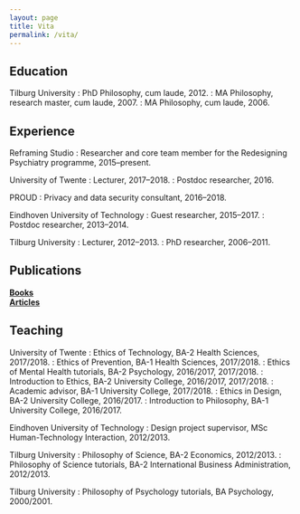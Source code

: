 ```yaml
---
layout: page
title: Vita
permalink: /vita/
---
```


## Education

Tilburg University
: PhD Philosophy, cum laude, 2012.
: MA Philosophy, research master, cum laude, 2007.
: MA Philosophy, cum laude, 2006.


## Experience

Reframing Studio
: Researcher and core team member for the Redesigning Psychiatry programme,
2015–present.

University of Twente
: Lecturer, 2017–2018.
: Postdoc researcher, 2016.

PROUD
: Privacy and data security consultant, 2016–2018.

Eindhoven University of Technology
: Guest researcher, 2015–2017.
: Postdoc researcher, 2013–2014.

Tilburg University
: Lecturer, 2012–2013.
: PhD researcher, 2006–2011.


## Publications

[**Books**](/books/) <br>
[**Articles**](/articles/)


## Teaching

University of Twente
: Ethics of Technology, BA-2 Health Sciences, 2017/2018.
: Ethics of Prevention, BA-1 Health Sciences, 2017/2018.
: Ethics of Mental Health tutorials, BA-2 Psychology, 2016/2017, 2017/2018.
: Introduction to Ethics, BA-2 University College, 2016/2017, 2017/2018.
: Academic advisor, BA-1 University College, 2017/2018.
: Ethics in Design, BA-2 University College, 2016/2017.
: Introduction to Philosophy, BA-1 University College, 2016/2017.

Eindhoven University of Technology
: Design project supervisor, MSc Human-Technology Interaction, 2012/2013.

Tilburg University
: Philosophy of Science, BA-2 Economics, 2012/2013.
: Philosophy of Science tutorials, BA-2 International Business Administration, 2012/2013.

Tilburg University
: Philosophy of Psychology tutorials, BA Psychology, 2000/2001.
